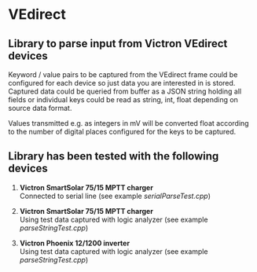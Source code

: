 # VEdirect

## Library to parse input from Victron VEdirect devices

Keyword / value pairs to be captured from the VEdirect frame could be configured for each device so just data you are interested in is stored. Captured data could be queried from buffer as a JSON string holding all fields or individual keys could be read as string, int, float depending on source data format.

Values transmitted e.g. as integers in mV will be converted float according to the number of digital places configured for the keys to be captured.

## Library has been tested with the following devices

1. **Victron SmartSolar 75/15 MPTT charger**  
Connected to serial line (see example *serialParseTest.cpp*)

2. **Victron SmartSolar 75/15 MPTT charger**  
Using test data captured with logic analyzer (see example *parseStringTest.cpp*)

3. **Victron Phoenix 12/1200 inverter**  
Using test data captured with logic analyzer (see example *parseStringTest.cpp*)
